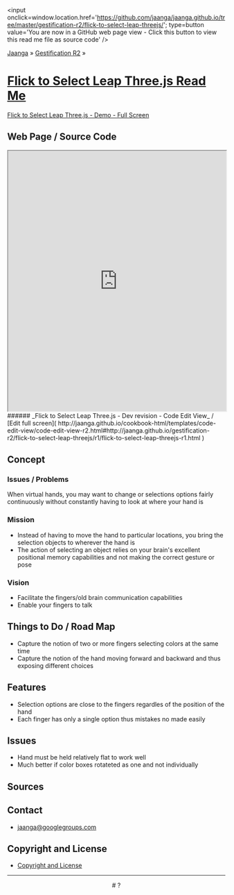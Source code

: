 ﻿<span style=display:none; >[You are now in a GitHub source code view - click this link to view this read me file as a web page]( http://jaanga.github.io/gestification-r2/flick-to-select-leap-threejs/ "View file as a web page." ) </span>
<input onclick=window.location.href='https://github.com/jaanga/jaanga.github.io/tree/master/gestification-r2/flick-to-select-leap-threejs/'; type=button  value='You are now in a GitHub web page view - Click this button to view this read me file as source code' />

[Jaanga]( http://jaanga.github.io ) » [Gestification R2]( http://jaanga.github.io/gestification-r2/  ) »

[Flick to Select Leap Three.js Read Me]( index.html )
===

[Flick to Select Leap Three.js - Demo - Full Screen]( http://jaanga.github.io/gestification-r2/flick-to-select-leap-threejs/dev/ )

## Web Page / Source Code

<iframe class=ifr src=http://jaanga.github.io/cookbook-html/templates/code-edit-view/code-edit-view-r2.html#http://jaanga.github.io/gestification-r2/flick-to-select-leap-threejs/r1/flick-to-select-leap-threejs-r1.html width=100% height=600px ></iframe>  
###### _Flick to Select Leap Three.js - Dev revision - Code Edit View_ / [Edit full screen]( http://jaanga.github.io/cookbook-html/templates/code-edit-view/code-edit-view-r2.html#http://jaanga.github.io/gestification-r2/flick-to-select-leap-threejs/r1/flick-to-select-leap-threejs-r1.html   )


## Concept

### Issues / Problems
<!--

The general format is an adaptation of the ideas developed in Alexander's _et al_ [A Patttern Language]( https://books.google.com/books?id=hwAHmktpk5IC&pg=PR10#v=onepage&q&f=false ) - as sammarized on page 10.

Each pattern describes a problem which occurs over and over again in our environment, and then describes the core of the solution to that problem, in such a way that you can use this solution a million times over, without ever doing it the same way twice.

patterns are descriptions of common problems and proposal for the solutions that can be used repeatedly every time the problem is encountered and producing an different outcome.

-->

When virtual hands, you may want to change or selections options fairly continuously without constantly having to look at where your hand is


### Mission
<!-- a statement of a rationale, applicable now as well as in the future -->

* Instead of having to move the hand to particular locations, you bring the selection objects to wherever the hand is
* The action of selecting an object relies on your brain's excellent positional memory capabilities and not making the correct gesture or pose


### Vision
<!--  a descriptive picture of a desired future state -->

* Facilitate the fingers/old brain communication capabilities
* Enable your fingers to talk

## Things to Do / Road Map

* Capture the notion of two or more fingers selecting colors at the same time
* Capture the notion of the hand moving forward and backward and thus exposing different choices

## Features

* Selection options are close to the fingers regardles of the position of the hand
* Each finger has only a single option thus mistakes no made easily
 

## Issues

* Hand must be held relatively flat to work well
* Much better if color boxes rotateted as one and not individually
 


## Sources


## Contact

* jaanga@googlegroups.com

## Copyright and License

* [Copyright and License]( http://jaanga.github.io/#http://jaanga.github.io/jaanga-copyright-and-mit-license.md ) 

***

<center title="dingbat" >
# <a href=javascript:window.scrollTo(0,0); style=text-decoration:none; >?</a>
</center>

